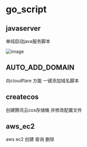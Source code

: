 # go_script
## javaserver
单纯启动java服务脚本

![image](https://github.com/david966524/go_script/assets/121029437/36ff468b-c3a7-4553-8156-4a3f0f218bb4)

## AUTO_ADD_DOMAIN
向cloudflare 方能 一键添加域名脚本
## createcos
创建腾讯云cos存储桶 并修改配置文件
## aws_ec2
aws ec2 创建 查询 删除 